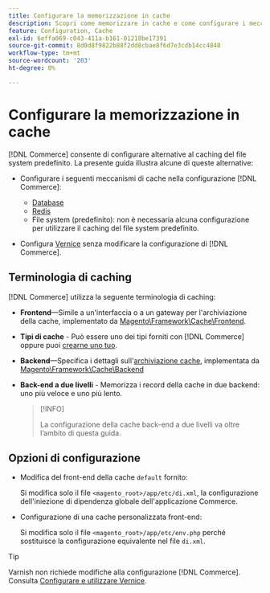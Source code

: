 ```yaml
---
title: Configurare la memorizzazione in cache
description: Scopri come memorizzare in cache e come configurare i meccanismi di cache per l’applicazione Adobe Commerce.
feature: Configuration, Cache
exl-id: 6effa069-c043-411a-b161-01210be17391
source-git-commit: 8d0d8f9822b88f2dd8cbae8f6d7e3cdb14cc4848
workflow-type: tm+mt
source-wordcount: '203'
ht-degree: 0%

---
```


# Configurare la memorizzazione in cache

[!DNL Commerce] consente di configurare alternative al caching del file system predefinito. La presente guida illustra alcune di queste alternative:

- Configurare i seguenti meccanismi di cache nella configurazione [!DNL Commerce]:

   - [Database](https://developer.adobe.com/commerce/php/development/cache/partial/database-caching/)
   - [Redis](config-redis.md)
   - File system (predefinito): non è necessaria alcuna configurazione per utilizzare il caching del file system predefinito.

- Configura [Vernice](config-varnish.md) senza modificare la configurazione di [!DNL Commerce].

## Terminologia di caching

[!DNL Commerce] utilizza la seguente terminologia di caching:

- **Frontend**—Simile a un&#39;interfaccia o a un gateway per l&#39;archiviazione della cache, implementato da [Magento\Framework\Cache\Frontend](https://github.com/magento/magento2/tree/2.4/lib/internal/Magento/Framework/Cache/Frontend).
- **Tipi di cache** - Può essere uno dei tipi forniti con [!DNL Commerce] oppure puoi [crearne uno tuo](https://developer.adobe.com/commerce/php/development/cache/partial/cache-type/).
- **Backend**—Specifica i dettagli sull&#39;[archiviazione cache](https://framework.zend.com/manual/1.12/en/zend.cache.backends.html), implementata da [Magento\Framework\Cache\Backend](https://github.com/magento/magento2/tree/2.4/lib/internal/Magento/Framework/Cache/Backend)
- **Back-end a due livelli** - Memorizza i record della cache in due backend: uno più veloce e uno più lento.

  >[!INFO]
  >
  >La configurazione della cache back-end a due livelli va oltre l’ambito di questa guida.

## Opzioni di configurazione

- Modifica del front-end della cache `default` fornito:

  Si modifica solo il file `<magento_root>/app/etc/di.xml`, la configurazione dell&#39;iniezione di dipendenza globale dell&#39;applicazione Commerce.

- Configurazione di una cache personalizzata front-end:

  Si modifica solo il file `<magento_root>/app/etc/env.php` perché sostituisce la configurazione equivalente nel file `di.xml`.

>[!TIP]
>
>Varnish non richiede modifiche alla configurazione [!DNL Commerce]. Consulta [Configurare e utilizzare Vernice](config-varnish.md).
